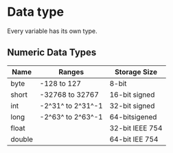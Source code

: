 # Data type

Every variable has its own type.

## Numeric Data Types

| Name| Ranges| Storage Size|
|-----|-------|-------------|
|byte|-128 to 127| 8-bit|
|short|-32768 to 32767|16-bit signed|
|int|-2^31^ to 2^31^-1|32-bit signed|
|long|-2^63^ to 2^63^-1|64-bitsigened|
|float||32-bit IEEE 754|
|double||64-bit IEE 754|
